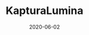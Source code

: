 ---
title: KapturaLumina
projectLink: https://kapturalumina.sznm.dev/
repoLink: https://github.com/sozonome/kapturalumina
description: My Bachelor / Undergraduate Thesis Project. Basic Photography Learning Mobile App with Gamification. Built using Ionic, React, and Firebase.
date: "2020-06-02"
icon: "/app_icons/icon_kapturalumina.png"
thumbnail: "/app_preview/kapturalumina.png"
thumbnailDark: "/app_preview/kapturalumina-dark.png"
highlight: true
featured: true
playStoreLink: https://play.google.com/store/apps/details?id=dev.sznm.kapturalumina
stacks:
  - ionic
  - react
  - firebase
---